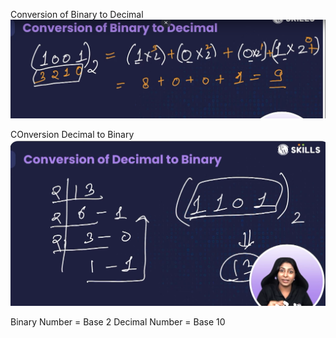 Conversion of Binary to Decimal 
![alt text](image-1.png)

COnversion Decimal to Binary 
![alt text](image-2.png)

Binary Number = Base 2
Decimal Number = Base 10